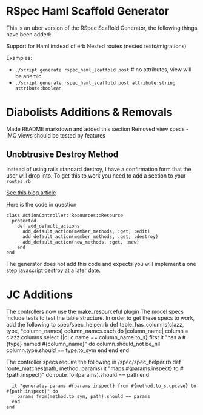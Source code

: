 RSpec Haml Scaffold Generator
=============================

This is an uber version of the RSpec Scaffold Generator, the following things have been added:

Support for Haml instead of erb
Nested routes (nested tests/migrations)

Examples:

- `./script generate rspec_haml_scaffold post` # no attributes, view will be anemic
- `./script generate rspec_haml_scaffold post attribute:string attribute:boolean` 

Diabolists Additions & Removals
===============================

Made README markdown and added this section
Removed view specs - IMO views should be tested by features

Unobtrusive Destroy Method
--------------------------

Instead of using rails standard destroy, I have a confirmation form that the user will drop into. To get this to work you need to add a section to your `routes.rb`

[See this blog article](http://www.david-mcnally.co.uk/2008/11/04/the-missing-named-route/)

Here is the code in question

    class ActionController::Resources::Resource
      protected
        def add_default_actions
          add_default_action(member_methods, :get, :edit)
          add_default_action(member_methods, :get, :destroy)
          add_default_action(new_methods, :get, :new)
        end
    end

The generator does not add this code and expects you will implement a one step javascript destroy at a later date.

JC Additions
===============================
The controllers now use the make_resourceful plugin
The model specs include tests to test the table structure.  In order to get these specs to work, add the following to spec/spec_helper.rb
    def table_has_columns(clazz, type, *column_names)
      column_names.each do |column_name|
        column = clazz.columns.select {|c| c.name == column_name.to_s}.first
        it "has a #{type} named #{column_name}" do
          column.should_not be_nil
          column.type.should == type.to_sym
        end
      end
    end
    
The controller specs require the following in /spec/spec_helper.rb
    def route_matches(path, method, params)
      it "maps #{params.inspect} to #{path.inspect}" do
        route_for(params).should == path
      end
    
      it "generates params #{params.inspect} from #{method.to_s.upcase} to #{path.inspect}" do
        params_from(method.to_sym, path).should == params
      end
    end